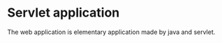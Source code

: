 Servlet application
=================================
The web application is elementary application made by java and servlet.
